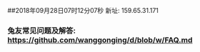 ##2018年09月28日07时12分07秒 新址: 159.65.31.171
### 兔友常见问题及解答: https://github.com/wanggonging/d/blob/w/FAQ.md
